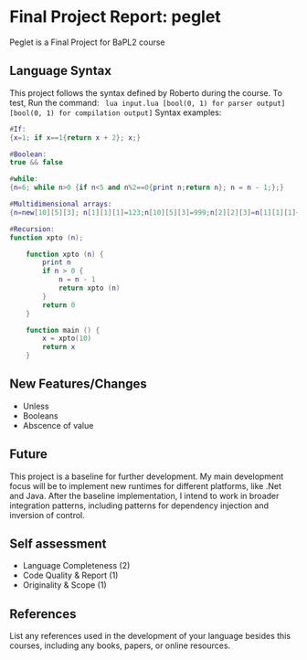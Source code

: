 # Final Project Report: peglet
Peglet is a Final Project for BaPL2 course

## Language Syntax

This project follows the syntax defined by Roberto during the course. 
To test, Run the command: ``` lua input.lua [bool(0, 1) for parser output] [bool(0, 1) for compilation output]```
Syntax examples:
```lua
#If:
{x=1; if x==1{return x + 2}; x;}
```
```lua
#Boolean:
true && false
```
```lua
#while:
{n=6; while n>0 {if n<5 and n%2==0{print n;return n}; n = n - 1;};}
```
```lua
#Multidimensional arrays:
{n=new[10][5][3]; n[1][1][1]=123;n[10][5][3]=999;n[2][2][3]=n[1][1][1]+1;print n;}
```
```lua
#Recursion:
function xpto (n);

    function xpto (n) {
        print n
        if n > 0 {
            n = n - 1
            return xpto (n)
        }
        return 0
    }

    function main () {
        x = xpto(10)
        return x
    }
```
## New Features/Changes

* Unless
* Booleans
* Abscence of value

## Future

This project is a baseline for further development.
My main development focus will be to implement new runtimes for different platforms, like .Net and Java.
After the baseline implementation, I intend to work in broader integration patterns, including patterns for dependency injection and inversion of control.


## Self assessment

* Language Completeness (2)
* Code Quality & Report (1)
* Originality & Scope (1)


## References

List any references used in the development of your language besides this courses, including any books, papers, or online resources.
